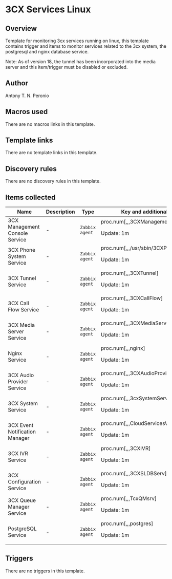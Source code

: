 # 3CX Services Linux

## Overview

Template for monitoring 3cx services running on linux, this template contains trigger and items to monitor services related to the 3cx system, the postgresql and nginx database service.


 


Note: As of version 18, the tunnel has been incorporated into the media server and this item/trigger must be disabled or excluded.



## Author

Antony T. N. Peronio

## Macros used

There are no macros links in this template.

## Template links

There are no template links in this template.

## Discovery rules

There are no discovery rules in this template.

## Items collected

|Name|Description|Type|Key and additional info|
|----|-----------|----|----|
|3CX Management Console Service|<p>-</p>|`Zabbix agent`|proc.num[,,,3CXManagementConsole]<p>Update: 1m</p>|
|3CX Phone System Service|<p>-</p>|`Zabbix agent`|proc.num[,,,/usr/sbin/3CXPhoneSystem]<p>Update: 1m</p>|
|3CX Tunnel Service|<p>-</p>|`Zabbix agent`|proc.num[,,,3CXTunnel]<p>Update: 1m</p>|
|3CX Call Flow Service|<p>-</p>|`Zabbix agent`|proc.num[,,,3CXCallFlow]<p>Update: 1m</p>|
|3CX Media Server Service|<p>-</p>|`Zabbix agent`|proc.num[,,,3CXMediaServer]<p>Update: 1m</p>|
|Nginx Service|<p>-</p>|`Zabbix agent`|proc.num[,,,nginx]<p>Update: 1m</p>|
|3CX Audio Provider Service|<p>-</p>|`Zabbix agent`|proc.num[,,,3CXAudioProvider]<p>Update: 1m</p>|
|3CX System Service|<p>-</p>|`Zabbix agent`|proc.num[,,,3cxSystemService]<p>Update: 1m</p>|
|3CX Event Notification Manager|<p>-</p>|`Zabbix agent`|proc.num[,,,CloudServicesWatcher]<p>Update: 1m</p>|
|3CX IVR Service|<p>-</p>|`Zabbix agent`|proc.num[,,,3CXIVR]<p>Update: 1m</p>|
|3CX Configuration Service|<p>-</p>|`Zabbix agent`|proc.num[,,,3CXSLDBServ]<p>Update: 1m</p>|
|3CX Queue Manager Service|<p>-</p>|`Zabbix agent`|proc.num[,,,TcxQMsrv]<p>Update: 1m</p>|
|PostgreSQL Service|<p>-</p>|`Zabbix agent`|proc.num[,,,postgres]<p>Update: 1m</p>|


## Triggers

There are no triggers in this template.

